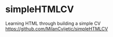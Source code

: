 # simpleHTMLCV
Learning HTML through building a simple CV
https://github.com/MilanCvijetic/simpleHTMLCV
